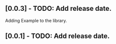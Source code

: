 ## [0.0.3] - TODO: Add release date.
Adding Example to the library.



## [0.0.1] - TODO: Add release date.


